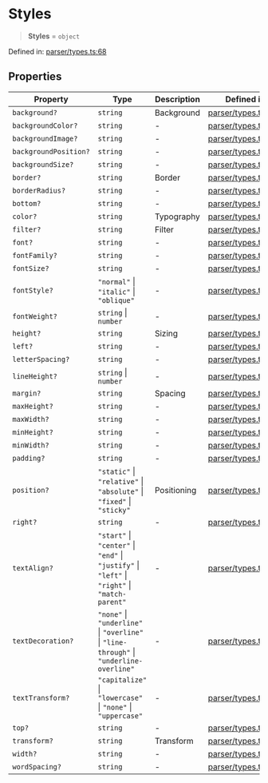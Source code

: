 # Styles

> **Styles** = `object`

Defined in: [parser/types.ts:68](https://github.com/revisit-studies/study/blob/d85836850c66a7e523578f6b0e32c1027d11846b/src/parser/types.ts#L68)

## Properties

| Property | Type | Description | Defined in |
| ------ | ------ | ------ | ------ |
| <a id="background"></a> `background?` | `string` | Background | [parser/types.ts:93](https://github.com/revisit-studies/study/blob/d85836850c66a7e523578f6b0e32c1027d11846b/src/parser/types.ts#L93) |
| <a id="backgroundcolor"></a> `backgroundColor?` | `string` | - | [parser/types.ts:94](https://github.com/revisit-studies/study/blob/d85836850c66a7e523578f6b0e32c1027d11846b/src/parser/types.ts#L94) |
| <a id="backgroundimage"></a> `backgroundImage?` | `string` | - | [parser/types.ts:95](https://github.com/revisit-studies/study/blob/d85836850c66a7e523578f6b0e32c1027d11846b/src/parser/types.ts#L95) |
| <a id="backgroundposition"></a> `backgroundPosition?` | `string` | - | [parser/types.ts:96](https://github.com/revisit-studies/study/blob/d85836850c66a7e523578f6b0e32c1027d11846b/src/parser/types.ts#L96) |
| <a id="backgroundsize"></a> `backgroundSize?` | `string` | - | [parser/types.ts:97](https://github.com/revisit-studies/study/blob/d85836850c66a7e523578f6b0e32c1027d11846b/src/parser/types.ts#L97) |
| <a id="border"></a> `border?` | `string` | Border | [parser/types.ts:89](https://github.com/revisit-studies/study/blob/d85836850c66a7e523578f6b0e32c1027d11846b/src/parser/types.ts#L89) |
| <a id="borderradius"></a> `borderRadius?` | `string` | - | [parser/types.ts:90](https://github.com/revisit-studies/study/blob/d85836850c66a7e523578f6b0e32c1027d11846b/src/parser/types.ts#L90) |
| <a id="bottom"></a> `bottom?` | `string` | - | [parser/types.ts:80](https://github.com/revisit-studies/study/blob/d85836850c66a7e523578f6b0e32c1027d11846b/src/parser/types.ts#L80) |
| <a id="color"></a> `color?` | `string` | Typography | [parser/types.ts:103](https://github.com/revisit-studies/study/blob/d85836850c66a7e523578f6b0e32c1027d11846b/src/parser/types.ts#L103) |
| <a id="filter"></a> `filter?` | `string` | Filter | [parser/types.ts:100](https://github.com/revisit-studies/study/blob/d85836850c66a7e523578f6b0e32c1027d11846b/src/parser/types.ts#L100) |
| <a id="font"></a> `font?` | `string` | - | [parser/types.ts:104](https://github.com/revisit-studies/study/blob/d85836850c66a7e523578f6b0e32c1027d11846b/src/parser/types.ts#L104) |
| <a id="fontfamily"></a> `fontFamily?` | `string` | - | [parser/types.ts:105](https://github.com/revisit-studies/study/blob/d85836850c66a7e523578f6b0e32c1027d11846b/src/parser/types.ts#L105) |
| <a id="fontsize"></a> `fontSize?` | `string` | - | [parser/types.ts:106](https://github.com/revisit-studies/study/blob/d85836850c66a7e523578f6b0e32c1027d11846b/src/parser/types.ts#L106) |
| <a id="fontstyle"></a> `fontStyle?` | `"normal"` \| `"italic"` \| `"oblique"` | - | [parser/types.ts:107](https://github.com/revisit-studies/study/blob/d85836850c66a7e523578f6b0e32c1027d11846b/src/parser/types.ts#L107) |
| <a id="fontweight"></a> `fontWeight?` | `string` \| `number` | - | [parser/types.ts:108](https://github.com/revisit-studies/study/blob/d85836850c66a7e523578f6b0e32c1027d11846b/src/parser/types.ts#L108) |
| <a id="height"></a> `height?` | `string` | Sizing | [parser/types.ts:70](https://github.com/revisit-studies/study/blob/d85836850c66a7e523578f6b0e32c1027d11846b/src/parser/types.ts#L70) |
| <a id="left"></a> `left?` | `string` | - | [parser/types.ts:81](https://github.com/revisit-studies/study/blob/d85836850c66a7e523578f6b0e32c1027d11846b/src/parser/types.ts#L81) |
| <a id="letterspacing"></a> `letterSpacing?` | `string` | - | [parser/types.ts:112](https://github.com/revisit-studies/study/blob/d85836850c66a7e523578f6b0e32c1027d11846b/src/parser/types.ts#L112) |
| <a id="lineheight"></a> `lineHeight?` | `string` \| `number` | - | [parser/types.ts:114](https://github.com/revisit-studies/study/blob/d85836850c66a7e523578f6b0e32c1027d11846b/src/parser/types.ts#L114) |
| <a id="margin"></a> `margin?` | `string` | Spacing | [parser/types.ts:85](https://github.com/revisit-studies/study/blob/d85836850c66a7e523578f6b0e32c1027d11846b/src/parser/types.ts#L85) |
| <a id="maxheight"></a> `maxHeight?` | `string` | - | [parser/types.ts:74](https://github.com/revisit-studies/study/blob/d85836850c66a7e523578f6b0e32c1027d11846b/src/parser/types.ts#L74) |
| <a id="maxwidth"></a> `maxWidth?` | `string` | - | [parser/types.ts:75](https://github.com/revisit-studies/study/blob/d85836850c66a7e523578f6b0e32c1027d11846b/src/parser/types.ts#L75) |
| <a id="minheight"></a> `minHeight?` | `string` | - | [parser/types.ts:72](https://github.com/revisit-studies/study/blob/d85836850c66a7e523578f6b0e32c1027d11846b/src/parser/types.ts#L72) |
| <a id="minwidth"></a> `minWidth?` | `string` | - | [parser/types.ts:73](https://github.com/revisit-studies/study/blob/d85836850c66a7e523578f6b0e32c1027d11846b/src/parser/types.ts#L73) |
| <a id="padding"></a> `padding?` | `string` | - | [parser/types.ts:86](https://github.com/revisit-studies/study/blob/d85836850c66a7e523578f6b0e32c1027d11846b/src/parser/types.ts#L86) |
| <a id="position"></a> `position?` | `"static"` \| `"relative"` \| `"absolute"` \| `"fixed"` \| `"sticky"` | Positioning | [parser/types.ts:78](https://github.com/revisit-studies/study/blob/d85836850c66a7e523578f6b0e32c1027d11846b/src/parser/types.ts#L78) |
| <a id="right"></a> `right?` | `string` | - | [parser/types.ts:82](https://github.com/revisit-studies/study/blob/d85836850c66a7e523578f6b0e32c1027d11846b/src/parser/types.ts#L82) |
| <a id="textalign"></a> `textAlign?` | `"start"` \| `"center"` \| `"end"` \| `"justify"` \| `"left"` \| `"right"` \| `"match-parent"` | - | [parser/types.ts:109](https://github.com/revisit-studies/study/blob/d85836850c66a7e523578f6b0e32c1027d11846b/src/parser/types.ts#L109) |
| <a id="textdecoration"></a> `textDecoration?` | `"none"` \| `"underline"` \| `"overline"` \| `"line-through"` \| `"underline-overline"` | - | [parser/types.ts:110](https://github.com/revisit-studies/study/blob/d85836850c66a7e523578f6b0e32c1027d11846b/src/parser/types.ts#L110) |
| <a id="texttransform"></a> `textTransform?` | `"capitalize"` \| `"lowercase"` \| `"none"` \| `"uppercase"` | - | [parser/types.ts:111](https://github.com/revisit-studies/study/blob/d85836850c66a7e523578f6b0e32c1027d11846b/src/parser/types.ts#L111) |
| <a id="top"></a> `top?` | `string` | - | [parser/types.ts:79](https://github.com/revisit-studies/study/blob/d85836850c66a7e523578f6b0e32c1027d11846b/src/parser/types.ts#L79) |
| <a id="transform"></a> `transform?` | `string` | Transform | [parser/types.ts:117](https://github.com/revisit-studies/study/blob/d85836850c66a7e523578f6b0e32c1027d11846b/src/parser/types.ts#L117) |
| <a id="width"></a> `width?` | `string` | - | [parser/types.ts:71](https://github.com/revisit-studies/study/blob/d85836850c66a7e523578f6b0e32c1027d11846b/src/parser/types.ts#L71) |
| <a id="wordspacing"></a> `wordSpacing?` | `string` | - | [parser/types.ts:113](https://github.com/revisit-studies/study/blob/d85836850c66a7e523578f6b0e32c1027d11846b/src/parser/types.ts#L113) |
